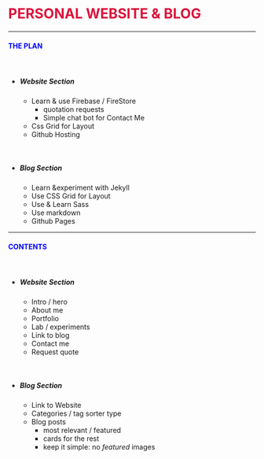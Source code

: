 # <span style="color:crimson;text-transform:uppercase;">Personal Website &amp; Blog</span>

---

#### <span style="color:blue;text-transform:uppercase;">The Plan</span>

<br>

* ##### Website Section

  * Learn &amp; use Firebase / FireStore
    * quotation requests
    * Simple chat bot for Contact Me
  * Css Grid for Layout
  * Github Hosting

<br>

* ##### Blog Section

  * Learn &amp;experiment with Jekyll
  * Use CSS Grid for Layout
  * Use &amp; Learn Sass
  * Use markdown
  * Github Pages

<hr>

#### <span style="color:blue;text-transform:uppercase;">Contents</span>

<br>

* ##### Website Section

  * Intro / hero
  * About me
  * Portfolio
  * Lab / experiments
  * Link to blog
  * Contact me
  * Request quote

<br>

* ##### Blog Section

  * Link to Website
  * Categories / tag sorter type
  * Blog posts
    * most relevant / featured
    * cards for the rest
    * keep it simple: no _featured_ images
